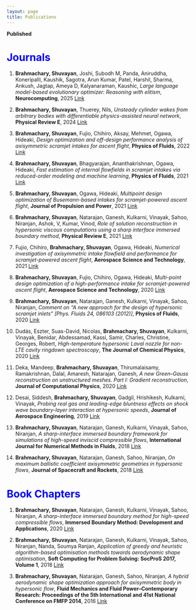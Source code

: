 ```yaml
---
layout: page
title: Publications
---
```


**Published**

# <span style="color:blue">Journals</span>

1. **Brahmachary, Shuvayan**, Joshi, Subodh M, Panda, Aniruddha, Koneripalli, Kaushik, Sagotra, Arun Kumar, Patel, Harshil, Sharma, Ankush, Jagtap, Ameya D, Kalyanaraman, Kaushic, _Large language model-based evolutionary optimizer: Reasoning with elitism_, **Neurocomputing**, 2025 [Link](https://www.sciencedirect.com/science/article/abs/pii/S0925231224020435)

2. **Brahmachary, Shuvayan**, Thuerey, Nils, _Unsteady cylinder wakes from arbitrary bodies with differentiable physics-assisted neural network_, **Physical Review E**, 2024 [Link](https://journals.aps.org/pre/abstract/10.1103/PhysRevE.109.055304)

3. **Brahmachary, Shuvayan**, Fujio, Chihiro, Aksay, Mehmet, Ogawa, Hideaki, _Design optimization and off-design performance analysis of axisymmetric scramjet intakes for ascent flight_, **Physics of Fluids**, 2022 [Link](https://pubs.aip.org/aip/pof/article-abstract/34/3/036109/2845736/Design-optimization-and-off-design-performance?redirectedFrom=fulltext)

4. **Brahmachary, Shuvayan**, Bhagyarajan, Ananthakrishnan, Ogawa, Hideaki, _Fast estimation of internal flowfields in scramjet intakes via reduced-order modeling and machine learning_, **Physics of Fluids**, 2021 [Link](https://pubs.aip.org/aip/pof/article-abstract/33/10/106110/1065234/Fast-estimation-of-internal-flowfields-in-scramjet?redirectedFrom=fulltext)

5. **Brahmachary, Shuvayan**, Ogawa, Hideaki, _Multipoint design optimization of Busemann-based intakes for scramjet-powered ascent flight_, **Journal of Propulsion and Power**, 2021 [Link](https://arc.aiaa.org/doi/10.2514/1.B38383)

6. **Brahmachary, Shuvayan**, Natarajan, Ganesh, Kulkarni, Vinayak, Sahoo, Niranjan, Ashok, V, Kumar, Vinod, _Role of solution reconstruction in hypersonic viscous computations using a sharp interface immersed boundary method_, **Physical Review E**, 2021 [Link](https://journals.aps.org/pre/abstract/10.1103/PhysRevE.103.043302)

7. Fujio, Chihiro, **Brahmachary, Shuvayan**, Ogawa, Hideaki, _Numerical investigation of axisymmetric intake flowfield and performance for scramjet-powered ascent flight_, **Aerospace Science and Technology**, 2021 [Link](https://www.sciencedirect.com/science/article/abs/pii/S1270963821000432)

8. **Brahmachary, Shuvayan**, Fujio, Chihiro, Ogawa, Hideaki, _Multi-point design optimization of a high-performance intake for scramjet-powered ascent flight_, **Aerospace Science and Technology**, 2020 [Link](https://www.sciencedirect.com/science/article/abs/pii/S1270963820310440)

9. **Brahmachary, Shuvayan**, Natarajan, Ganesh, Kulkarni, Vinayak, Sahoo, Niranjan, _Comment on “A new approach for the design of hypersonic scramjet inlets” [Phys. Fluids 24, 086103 (2012)]_, **Physics of Fluids**, 2020 [Link](https://pubs.aip.org/aip/pof/article/32/7/079101/1065525/Comment-on-A-new-approach-for-the-design-of)

10. Dudás, Eszter, Suas-David, Nicolas, **Brahmachary, Shuvayan**, Kulkarni, Vinayak, Benidar, Abdessamad, Kassi, Samir, Charles, Christine, Georges, Robert, _High-temperature hypersonic Laval nozzle for non-LTE cavity ringdown spectroscopy_, **The Journal of Chemical Physics**, 2020 [Link](https://pubs.aip.org/aip/jcp/article-abstract/152/13/134201/198143/High-temperature-hypersonic-Laval-nozzle-for-non?redirectedFrom=fulltext)

11. Deka, Mandeep, **Brahmachary, Shuvayan**, Thirumalaisamy, Ramakrishnan, Dalal, Amaresh, Natarajan, Ganesh, _A new Green–Gauss reconstruction on unstructured meshes. Part I: Gradient reconstruction_, **Journal of Computational Physics**, 2020 [Link](https://www.sciencedirect.com/science/article/abs/pii/S0021999118306909)

12. Desai, Siddesh, **Brahmachary, Shuvayan**, Gadgil, Hrishikesh, Kulkarni, Vinayak, _Probing real gas and leading-edge bluntness effects on shock wave boundary-layer interaction at hypersonic speeds_, **Journal of Aerospace Engineering**, 2019 [Link](https://ascelibrary.org/doi/10.1061/%28ASCE%29AS.1943-5525.0001085)

13. **Brahmachary, Shuvayan**, Natarajan, Ganesh, Kulkarni, Vinayak, Sahoo, Niranjan, _A sharp-interface immersed boundary framework for simulations of high-speed inviscid compressible flows_, **International Journal for Numerical Methods in Fluids**, 2018 [Link](https://onlinelibrary.wiley.com/doi/abs/10.1002/fld.4479)

14. **Brahmachary, Shuvayan**, Natarajan, Ganesh, Sahoo, Niranjan, _On maximum ballistic coefficient axisymmetric geometries in hypersonic flows_, **Journal of Spacecraft and Rockets**, 2018 [Link](https://arc.aiaa.org/doi/10.2514/1.A33887)



# <span style="color:blue">Book Chapters</span>

1. **Brahmachary, Shuvayan**, Natarajan, Ganesh, Kulkarni, Vinayak, Sahoo, Niranjan, _A sharp-interface immersed boundary method for high-speed compressible flows_, **Immersed Boundary Method: Development and Applications**, 2020 [Link](https://link.springer.com/chapter/10.1007/978-981-15-3940-4_9)

2. **Brahmachary, Shuvayan**, Natarajan, Ganesh, Kulkarni, Vinayak, Sahoo, Niranjan, Nanda, Soumya Ranjan, _Application of greedy and heuristic algorithm-based optimisation methods towards aerodynamic shape optimisation_, **Soft Computing for Problem Solving: SocProS 2017, Volume 1**, 2018 [Link](https://link.springer.com/chapter/10.1007/978-981-13-1592-3_75)

3. **Brahmachary, Shuvayan**, Natarajan, Ganesh, Sahoo, Niranjan, _A hybrid aerodynamic shape optimization approach for axisymmetric body in hypersonic flow_, **Fluid Mechanics and Fluid Power–Contemporary Research: Proceedings of the 5th International and 41st National Conference on FMFP 2014**, 2016 [Link](https://link.springer.com/chapter/10.1007/978-81-322-2743-4_29)

